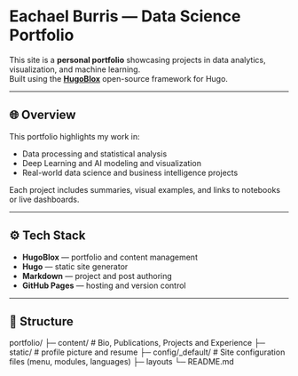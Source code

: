 # Eachael Burris — Data Science Portfolio

This site is a **personal portfolio** showcasing projects in data analytics, visualization, and machine learning.  
Built using the [**HugoBlox**](https://hugoblox.com/) open-source framework for Hugo.

---

## 🌐 Overview

This portfolio highlights my work in:
- Data processing and statistical analysis  
- Deep Learning and AI modeling and visualization  
- Real-world data science and business intelligence projects  

Each project includes summaries, visual examples, and links to notebooks or live dashboards.

---

## ⚙️ Tech Stack

- **HugoBlox** — portfolio and content management  
- **Hugo** — static site generator  
- **Markdown** — project and post authoring  
- **GitHub Pages** — hosting and version control  

---

## 🧱 Structure
portfolio/
├─ content/ # Bio, Publications, Projects and Experience
├─ static/ # profile picture and resume
├─ config/_default/ # Site configuration files (menu, modules, languages)
├─ layouts
└─ README.md
